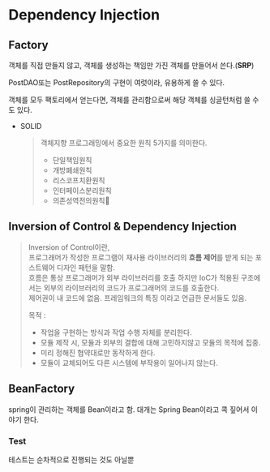 # Dependency Injection

## Factory

객체를 직접 만들지 않고, 객체를 생성하는 책임만 가진 객체를 만들어서 쓴다.(**SRP**)

PostDAO또는 PostRepository의 구현이 여럿이라, 유용하게 쓸 수 있다.

객체를 모두 팩토리에서 얻는다면, 객체를 관리함으로써 해당 객체를 싱글턴처럼 쓸 수도 있다.

* SOLID
    > 객체지향 프로그래밍에서 중요한 원칙 5가지를 의미한다.     
    >       
    > * 단일책임원칙      
    > * 개방폐쇄원칙
    > * 리스코프치환원칙
    > * 인터페이스분리원칙
    > * 의존성역전의원칙


## Inversion of Control & Dependency Injection

> Inversion of Control이란,      
> 프로그래머가 작성한 프로그램이 재사용 라이브러리의 **흐름 제어**를 받게 되는 포스트웨어 디자인 패턴을 말함.      
> 흐름은 통상 프로그래머가 외부 라이브러리를 호출 하지만 IoC가 적용된 구조에서는 외부의 라이브러리의 코드가 프로그래머의 코드를 호출한다.    
> 제어권이 내 코드에 없음. 프레임워크의 특징 이라고 언급한 문서들도 있음.     
> 
> 목적 :     
>  * 작업을 구현하는 방식과 작업 수행 자체를 분리한다.
>  * 모듈 제작 시, 모듈과 외부의 결합에 대해 고민하지않고 모듈의 목적에 집중.    
>  * 미리 정해진 협약대로만 동작하게 한다.
>  * 모듈이 교체되어도 다른 시스템에 부작용이 일어나지 않는다. 

## BeanFactory

spring이 관리하는 객체를 Bean이라고 함. 대개는 Spring Bean이라고 콕 짚어서 이야기 한다.



### Test

테스트는 순차적으로 진행되는 것도 아닐뿐